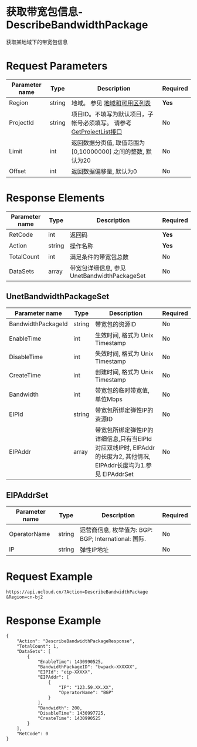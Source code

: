 # 获取带宽包信息-DescribeBandwidthPackage

获取某地域下的带宽包信息

# Request Parameters
|Parameter name|Type|Description|Required|
|---|---|---|---|
|Region|string|地域。 参见 [地域和可用区列表](api/summary/regionlist)|**Yes**|
|ProjectId|string|项目ID。不填写为默认项目，子帐号必须填写。 请参考[GetProjectList接口](api/summary/get_project_list)|No|
|Limit|int|返回数据分页值, 取值范围为 [0,10000000] 之间的整数, 默认为20|No|
|Offset|int|返回数据偏移量, 默认为0|No|

# Response Elements
|Parameter name|Type|Description|Required|
|---|---|---|---|
|RetCode|int|返回码|**Yes**|
|Action|string|操作名称|**Yes**|
|TotalCount|int|满足条件的带宽包总数|No|
|DataSets|array|带宽包详细信息, 参见 UnetBandwidthPackageSet|No|

## UnetBandwidthPackageSet
|Parameter name|Type|Description|Required|
|---|---|---|---|
|BandwidthPackageId|string|带宽包的资源ID|No|
|EnableTime|int|生效时间, 格式为 Unix Timestamp|No|
|DisableTime|int|失效时间, 格式为 Unix Timestamp|No|
|CreateTime|int|创建时间, 格式为 Unix Timestamp|No|
|Bandwidth|int|带宽包的临时带宽值, 单位Mbps|No|
|EIPId|string|带宽包所绑定弹性IP的资源ID|No|
|EIPAddr|array|带宽包所绑定弹性IP的详细信息,只有当EIPId对应双线IP时, EIPAddr的长度为2, 其他情况, EIPAddr长度均为1.参见 EIPAddrSet|No|

## EIPAddrSet
|Parameter name|Type|Description|Required|
|---|---|---|---|
|OperatorName|string|运营商信息, 枚举值为:  BGP: BGP; International: 国际.|No|
|IP|string|弹性IP地址|No|

# Request Example
```
https://api.ucloud.cn/?Action=DescribeBandwidthPackage
&Region=cn-bj2
```

# Response Example
```
{
    "Action": "DescribeBandwidthPackageResponse", 
    "TotalCount": 1, 
    "DataSets": [
        {
            "EnableTime": 1430990525, 
            "BandwidthPackageID": "bwpack-XXXXXX", 
            "EIPId": "eip-XXXXX", 
            "EIPAddr": [
                {
                    "IP": "123.59.XX.XX", 
                    "OperatorName": "BGP"
                }
            ], 
            "Bandwidth": 200, 
            "DisableTime": 1430997725, 
            "CreateTime": 1430990525
        }
    ], 
    "RetCode": 0
}
```

